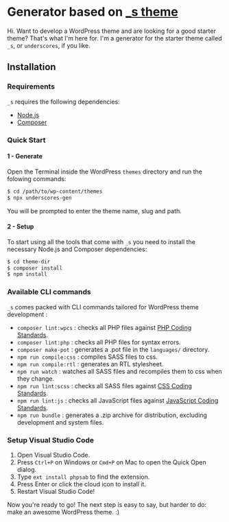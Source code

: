 # Generator based on [_s theme](https://github.com/automattic/_s)


Hi. Want to develop a WordPress theme and are looking for a good starter theme? That's what I'm here for. I'm a generator for the starter theme called `_s`, or `underscores`, if you like.

Installation
---------------

### Requirements

`_s` requires the following dependencies:

- [Node.js](https://nodejs.org/)
- [Composer](https://getcomposer.org/)

### Quick Start

#### 1 - Generate
Open the Terminal inside the WordPress `themes` directory and run the folowing commands:

```sh
$ cd /path/to/wp-content/themes
$ npx underscores-gen
```

You will be prompted to enter the theme name, slug and path.

#### 2 - Setup
To start using all the tools that come with `_s`  you need to install the necessary Node.js and Composer dependencies:

```sh
$ cd theme-dir
$ composer install
$ npm install
```

### Available CLI commands

`_s` comes packed with CLI commands tailored for WordPress theme development :

- `composer lint:wpcs` : checks all PHP files against [PHP Coding Standards](https://developer.wordpress.org/coding-standards/wordpress-coding-standards/php/).
- `composer lint:php` : checks all PHP files for syntax errors.
- `composer make-pot` : generates a .pot file in the `languages/` directory.
- `npm run compile:css` : compiles SASS files to css.
- `npm run compile:rtl` : generates an RTL stylesheet.
- `npm run watch` : watches all SASS files and recompiles them to css when they change.
- `npm run lint:scss` : checks all SASS files against [CSS Coding Standards](https://developer.wordpress.org/coding-standards/wordpress-coding-standards/css/).
- `npm run lint:js` : checks all JavaScript files against [JavaScript Coding Standards](https://developer.wordpress.org/coding-standards/wordpress-coding-standards/javascript/).
- `npm run bundle` : generates a .zip archive for distribution, excluding development and system files.

### Setup Visual Studio Code

1. Open Visual Studio Code.
2. Press `Ctrl+P` on Windows or `Cmd+P` on Mac to open the Quick Open dialog.
3. Type `ext install phpsab` to find the extension.
4. Press Enter or click the cloud icon to install it.
5. Restart Visual Studio Code!

Now you're ready to go! The next step is easy to say, but harder to do: make an awesome WordPress theme. :)